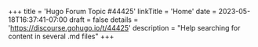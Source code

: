 +++
title = 'Hugo Forum Topic #44425'
linkTitle = 'Home'
date = 2023-05-18T16:37:41-07:00
draft = false
details = 'https://discourse.gohugo.io/t/44425'
description = "Help searching for content in several .md files"
+++
